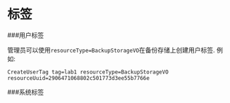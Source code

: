 # 标签

###用户标签

管理员可以使用`resourceType=BackupStorageVO`在备份存储上创建用户标签. 例如:

`CreateUserTag tag=lab1 resourceType=BackupStorageVO resourceUuid=2906471068802c501773d3ee55b7766e`

###系统标签

